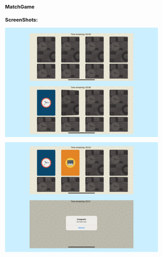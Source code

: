### MatchGame

### ScreenShots:

![](https://github.com/AleksandrTcibulko/MatchGame_Public/blob/master/screenshots/1.png)

![](https://github.com/AleksandrTcibulko/MatchGame_Public/blob/master/screenshots/2.png)
